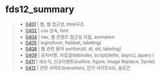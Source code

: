 # fds12_summary

> -   [0401](./summary/190401.md) | 웹, 웹 접근성, html구조
> -   [0402](./summary/190402.md) | css 상속, font
> -   [0404](./summary/190404.md) | nav, 웹 콘텐츠 접근성 지침, animation
> -   [0405](./summary/190405.md) | login(form, fieldset, labeling)
> -   [0408](./summary/190408.md) | 웹 관련 용어 section(dl, dt, dd, labeling)
> -   [0409](./summary/190409.md) | 공지사항, 자료실(tabindex, script[defer, async], jquery )
> -   [0411](./summary/190411.md) | 새소식, 신규이벤트(outline, figure, Image Replace, Sprite)
> -   [0412](./summary/190412.md) | 관련 사이트(transition), 인기 사이트(ol), 슬로건
